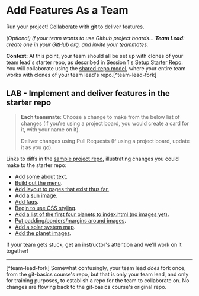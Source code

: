 # Add Features As a Team
Run your project!  Collaborate with git to deliver features.

_(Optional) If your team wants to use Github project boards... **Team Lead**: create one in your GitHub org, and invite your teammates._

**Context**: At this point, your team should all be set up with clones of your team lead's starter repo, as described in Session 1's [Setup Starter Repo](/session1/setup-starter-repo.html).  You will collaborate using the <a href="https://docs.github.com/en/pull-requests/collaborating-with-pull-requests/getting-started/about-collaborative-development-models">shared-repo model</a>, where your entire team works with clones of your team lead's repo.[^team-lead-fork]

## LAB - Implement and deliver features in the starter repo
> **Each teammate**: Choose a change to make from the below list of changes (if you're using a project board, you would create a card for it, with your name on it).
>
> Deliver changes using Pull Requests (If using a project board, update it as you go).

Links to diffs in the [sample project repo](https://github.com/walquis/git-basics-sample-project-repo), illustrating changes you could make to the starter repo:
- [Add some about text](https://github.com/walquis/git-basics-sample-project-repo/commit/4c461a996aad0fd5bfa420ac366139805bf334bf).
- [Build out the menu](https://github.com/walquis/git-basics-sample-project-repo/commit/4b50701dfcf8c8830d45e5e34b9b13612cf96d2e).
- [Add layout to pages that exist thus far.](https://github.com/walquis/git-basics-sample-project-repo/commit/481c4b796b6b916dc9735065cef141e1803a39a9)
- [Add a sun image](https://github.com/walquis/git-basics-sample-project-repo/commit/aa7f0ba34df76ddb38912f753457e07108a7c704).
- [Add faqs](https://github.com/walquis/git-basics-sample-project-repo/commit/5e1d8be4574fae345ac779bddc95f73dd0bf3cc0).
- [Begin to use CSS styling](https://github.com/walquis/git-basics-sample-project-repo/commit/da56c38e92e62408c1affd6c71e19ff87f0d93b6).
- [Add a list of the first four planets to index.html (no images yet)](https://github.com/walquis/git-basics-sample-project-repo/commit/30e40524db51d96520c24df6e56223dae3a586fe).
- [Put padding/borders/margins around images](https://github.com/walquis/git-basics-sample-project-repo/commit/d0095aa699e00873c305d62ecd97727bcc4c5bba).
- [Add a solar system map](https://github.com/walquis/git-basics-sample-project-repo/commit/4119092cac8ccdeb1b4a3ad719a6cf87d3229502).
- [Add the planet images](https://github.com/walquis/git-basics-sample-project-repo/commit/b4b184b40299ad852dd9cd51e0d4279f795ae98f).

If your team gets stuck, get an instructor's attention and we'll work on it together! 

---

[^team-lead-fork] Somewhat confusingly, your team lead _does_ fork once, from the git-basics course's repo, but that is only your team lead, and only for training purposes, to establish a repo for the team to collaborate on. No changes are flowing back to the git-basics course's original repo.
